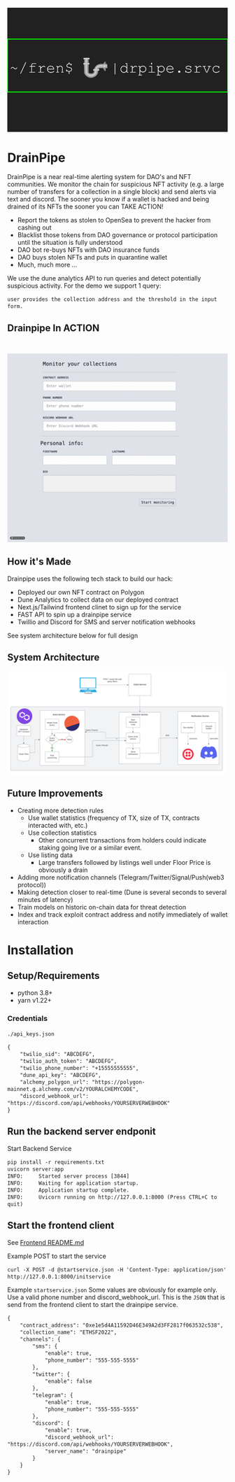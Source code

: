 ![Banner Image](drainpipe-banner.png)

# DrainPipe
DrainPipe is a near real-time alerting system for DAO's and NFT communities. We monitor the chain for
suspicious NFT activity (e.g. a large number of transfers for a collection in a single block) and send
alerts via text and discord. The sooner you know if a wallet is hacked and being drained of its NFTs
the sooner you can TAKE ACTION!

* Report the tokens as stolen to OpenSea to prevent the hacker from cashing out
* Blacklist those tokens from DAO governance or protocol participation until the situation is fully understood
* DAO bot re-buys NFTs with DAO insurance funds
* DAO buys stolen NFTs and puts in quarantine wallet
* Much, much more ...

We use the dune analytics API to run queries and detect potentially suspicious activity. For the demo we support
1 query: 
```Find the total NFT transfers for collection in recent blocks where the total is over a threshold. The
user provides the collection address and the threshold in the input form.
```
## Drainpipe In ACTION
![Frontend Gif](frontendexample.gif)

## How it's Made

Drainpipe uses the following tech stack to build our hack:

* Deployed our own NFT contract on Polygon
* Dune Analytics to collect data on our deployed contract
* Next.js/Tailwind frontend clinet to sign up for the service
* FAST API to spin up a drainpipe service
* Twillio and Discord for SMS and server notification webhooks

See system architecture below for full design

## System Architecture
![System Architecture](system-architecture.png)

## Future Improvements
* Creating more detection rules
    * Use wallet statistics (frequency of TX, size of TX, contracts interacted with, etc.)
    * Use collection statistics
        * Other concurrent transactions from holders could indicate staking going live or a similar event.
    * Use listing data
        * Large transfers followed by listings well under Floor Price is obviously a drain
* Adding more notification channels (Telegram/Twitter/Signal/Push(web3 protocol))
* Making detection closer to real-time (Dune is several seconds to several minutes of latency)
* Train models on historic on-chain data for threat detection
* Index and track exploit contract address and notify immediately of wallet interaction

# Installation
## Setup/Requirements
* python 3.8+
* yarn v1.22+
### Credentials

`./api_keys.json`

```
{
    "twilio_sid": "ABCDEFG",
    "twilio_auth_token": "ABCDEFG",
    "twilio_phone_number": "+15555555555",
    "dune_api_key": "ABCDEFG",
    "alchemy_polygon_url": "https://polygon-mainnet.g.alchemy.com/v2/YOURALCHEMYCODE",
    "discord_webhook_url": "https://discord.com/api/webhooks/YOURSERVERWEBHOOK"
}
```
## Run the backend server endponit

Start Backend Service
```
pip install -r requirements.txt
uvicorn server:app
INFO:     Started server process [3844]
INFO:     Waiting for application startup.
INFO:     Application startup complete.
INFO:     Uvicorn running on http://127.0.0.1:8000 (Press CTRL+C to quit)
```

## Start the frontend client

See [Frontend README.md](frontend/README.md) 

Example POST to start the service
```
curl -X POST -d @startservice.json -H 'Content-Type: application/json' http://127.0.0.1:8000/initservice
```

Example `startservice.json` Some values are obviously for example only. Use a valid phone number and discord_webhook_url. This is the `JSON` that is send from the frontend client to start the drainpipe service.
```
{
    "contract_address": "0xe1e5d4A11592D46E349A2d3FF2817f063532c538",
    "collection_name": "ETHSF2022",
    "channels": {
        "sms": {
            "enable": true,
            "phone_number": "555-555-5555"
        },
        "twitter": {
            "enable": false
        },
        "telegram": {
            "enable": true,
            "phone_number": "555-555-5555"
        },
        "discord": {
            "enable": true,
            "discord_webhook_url": "https://discord.com/api/webhooks/YOURSERVERWEBHOOK",
            "server_name": "drainpipe"
        }
    }
}
```